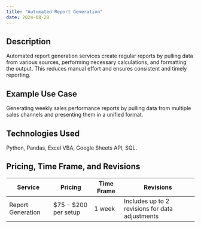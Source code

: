 ```yaml
---
title: "Automated Report Generation"
date: 2024-08-28
---
```


## Description
Automated report generation services create regular reports by pulling data from various sources, performing necessary calculations, and formatting the output. This reduces manual effort and ensures consistent and timely reporting.

## Example Use Case
Generating weekly sales performance reports by pulling data from multiple sales channels and presenting them in a unified format.

## Technologies Used
Python, Pandas, Excel VBA, Google Sheets API, SQL.

## Pricing, Time Frame, and Revisions

| Service                  | Pricing              | Time Frame | Revisions                                        |
|--------------------------|----------------------|------------|--------------------------------------------------|
| Report Generation        | $75 - $200 per setup | 1 week     | Includes up to 2 revisions for data adjustments  |

